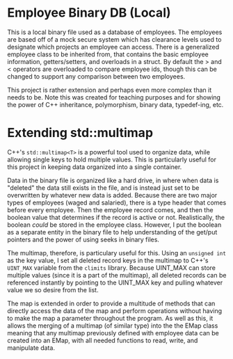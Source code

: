 # Employee Binary DB (Local)
This is a local binary file used as a database of employees. The employees are based off of a mock secure system which has clearance levels used to designate which projects an employee can access. There is a generalized employee class to be inherited from, that contains the basic employee information, getters/setters, and overloads in a struct. By default the > and < operators are overloaded to compare employee ids, though this can be changed to support any comparison between two employees.

This project is rather extension and perhaps even more complex than it needs to be. Note this was created for teaching purposes and for showing the power of C++ inheritance, polymorphism, binary data, typedef-ing, etc. 

# Extending std::multimap<T>
C++'s `std::multimap<T>` is a powerful tool used to organize data, while allowing single keys to hold multiple values. This is particularly useful for this project in keeping data organized into a single container.

Data in the binary file is organized like a hard drive, in where when data is "deleted" the data still exists in the file, and is instead just set to be overwritten by whatever new data is added. Because there are two major types of employees (waged and salaried), there is a type header that comes before every employee. Then the employee record comes, and then the boolean value that determines if the record is active or not. Realistically, the boolean *could* be stored in the employee class. However, I put the boolean as a separate entity in the binary file to help understanding of the get/put pointers and the power of using seeks in binary files.

The multimap, therefore, is particulary useful for this. Using an `unsigned int` as the key value, I set all deleted record keys in the multimap to C++'s `UINT_MAX` variable from the `climits` library. Because UINT_MAX can store multiple values (since it is a part of the multimap), all deleted records can be referenced instantly by pointing to the UINT_MAX key and pulling whatever value we so desire from the list.

The map is extended in order to provide a multitude of methods that can directly access the data of the map and perform operations without having to make the map a parameter throughout the program. As well as this, it allows the merging of a multimap (of similar type) into the the EMap class meaning that any multimap previously defined with employee data can be created into an EMap, with all needed functions to read, write, and manipulate data.
